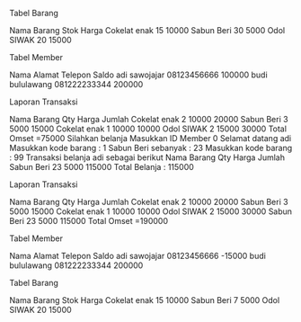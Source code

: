 Tabel Barang

Nama Barang     Stok    Harga
Cokelat enak    15      10000
Sabun Beri      30      5000
Odol SIWAK      20      15000

Tabel Member

Nama    Alamat          Telepon         Saldo
adi     sawojajar       08123456666     100000
budi    bululawang      081222233344    200000

Laporan Transaksi

Nama Barang     Qty     Harga   Jumlah
Cokelat enak    2       10000   20000
Sabun Beri      3       5000    15000
Cokelat enak    1       10000   10000
Odol SIWAK      2       15000   30000
Total Omset =75000
Silahkan belanja
Masukkan ID Member
0
Selamat datang adi
Masukkan kode barang :
1
Sabun Beri sebanyak : 23
Masukkan kode barang :
99
Transaksi belanja adi sebagai berikut
Nama Barang     Qty     Harga   Jumlah
Sabun Beri      23      5000    115000
Total Belanja : 115000

Laporan Transaksi

Nama Barang     Qty     Harga   Jumlah
Cokelat enak    2       10000   20000
Sabun Beri      3       5000    15000
Cokelat enak    1       10000   10000
Odol SIWAK      2       15000   30000
Sabun Beri      23      5000    115000
Total Omset =190000

Tabel Member

Nama    Alamat          Telepon         Saldo
adi     sawojajar       08123456666     -15000
budi    bululawang      081222233344    200000

Tabel Barang

Nama Barang     Stok    Harga
Cokelat enak    15      10000
Sabun Beri      7       5000
Odol SIWAK      20      15000